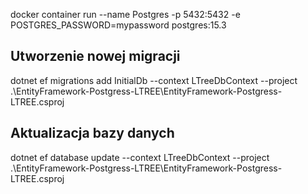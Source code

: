 ﻿docker container run --name Postgres -p 5432:5432 -e POSTGRES_PASSWORD=mypassword postgres:15.3

## Utworzenie nowej migracji
dotnet ef migrations add InitialDb --context LTreeDbContext --project .\EntityFramework-Postgress-LTREE\EntityFramework-Postgress-LTREE.csproj
## Aktualizacja bazy danych
dotnet ef database update --context LTreeDbContext --project .\EntityFramework-Postgress-LTREE\EntityFramework-Postgress-LTREE.csproj